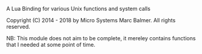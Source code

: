 A Lua Binding for various Unix functions and system calls

Copyright (C) 2014 - 2018 by Micro Systems Marc Balmer.
All rights reserved.

NB: This module does not aim to be complete, it mereley contains functions
that I needed at some point of time.

